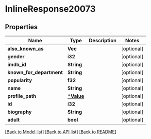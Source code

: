 # InlineResponse20073

## Properties

Name | Type | Description | Notes
------------ | ------------- | ------------- | -------------
**also_known_as** | **Vec<String>** |  | [optional] 
**gender** | **i32** |  | [optional] 
**imdb_id** | **String** |  | [optional] 
**known_for_department** | **String** |  | [optional] 
**popularity** | **f32** |  | [optional] 
**name** | **String** |  | [optional] 
**profile_path** | [***Value**](.md) |  | [optional] 
**id** | **i32** |  | [optional] 
**biography** | **String** |  | [optional] 
**adult** | **bool** |  | [optional] 

[[Back to Model list]](../README.md#documentation-for-models) [[Back to API list]](../README.md#documentation-for-api-endpoints) [[Back to README]](../README.md)


